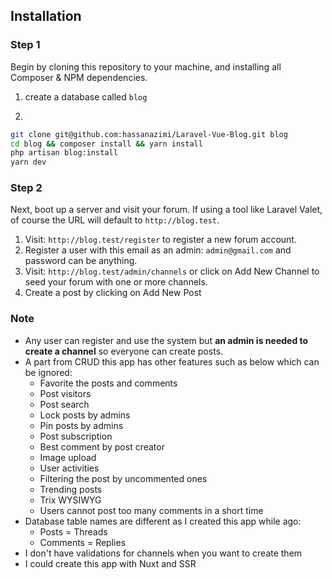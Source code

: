 ## Installation

### Step 1

Begin by cloning this repository to your machine, and installing all Composer & NPM dependencies.

1. create a database called `blog`


2.
```bash
git clone git@github.com:hassanazimi/Laravel-Vue-Blog.git blog
cd blog && composer install && yarn install
php artisan blog:install
yarn dev
```

### Step 2

Next, boot up a server and visit your forum. If using a tool like Laravel Valet, of course the URL will default to `http://blog.test`.

1. Visit: `http://blog.test/register` to register a new forum account.
2. Register a user with this email as an admin: `admin@gmail.com` and password can be anything.
3. Visit: `http://blog.test/admin/channels` or click on Add New Channel to seed your forum with one or more channels.
4. Create a post by clicking on Add New Post

### Note
- Any user can register and use the system but **an admin is needed to create a channel** so everyone can create posts.
- A part from CRUD this app has other features such as below which can be ignored:
    - Favorite the posts and comments
    - Post visitors
    - Post search
    - Lock posts by admins
    - Pin posts by admins
    - Post subscription
    - Best comment by post creator
    - Image upload
    - User activities
    - Filtering the post by uncommented ones
    - Trending posts
    - Trix WYSIWYG
    - Users cannot post too many comments in a short time
- Database table names are different as I created this app while ago:
    - Posts = Threads
    - Comments = Replies
- I don't have validations for channels when you want to create them
- I could create this app with Nuxt and SSR
